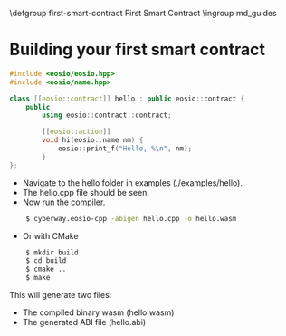  \defgroup first-smart-contract First Smart Contract
 \ingroup md_guides

# Building your first smart contract

```cpp
#include <eosio/eosio.hpp>
#include <eosio/name.hpp>

class [[eosio::contract]] hello : public eosio::contract {
    public:
        using eosio::contract::contract;

        [[eosio::action]]
        void hi(eosio::name nm) {
            eosio::print_f("Hello, %\n", nm);
        }
};
```

- Navigate to the hello folder in examples (./examples/hello).
- The hello.cpp file should be seen.
- Now run the compiler.

```sh
    $ cyberway.eosio-cpp -abigen hello.cpp -o hello.wasm
```

- Or with CMake

```sh
    $ mkdir build
    $ cd build
    $ cmake ..
    $ make
```
This will generate two files:
- The compiled binary wasm (hello.wasm)
- The generated ABI file (hello.abi)
